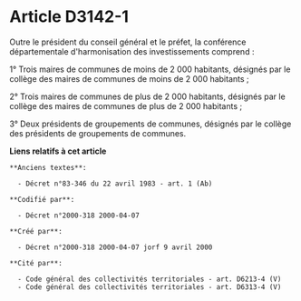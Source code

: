 # Article D3142-1

Outre le président du conseil général et le préfet, la conférence départementale d'harmonisation des investissements
comprend :

1° Trois maires de communes de moins de 2 000 habitants, désignés par le collège des maires de communes de moins de 2 000
habitants ;

2° Trois maires de communes de plus de 2 000 habitants, désignés par le collège des maires de communes de plus de 2 000
habitants ;

3° Deux présidents de groupements de communes, désignés par le collège des présidents de groupements de communes.

**Liens relatifs à cet article**

	**Anciens textes**:

	  - Décret n°83-346 du 22 avril 1983 - art. 1 (Ab)

	**Codifié par**:

	  - Décret n°2000-318 2000-04-07

	**Créé par**:

	  - Décret n°2000-318 2000-04-07 jorf 9 avril 2000

	**Cité par**:

	  - Code général des collectivités territoriales - art. D6213-4 (V)
	  - Code général des collectivités territoriales - art. D6313-4 (V)
